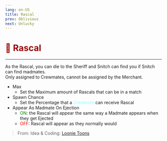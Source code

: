 ```yaml
---
lang: en-US
title: Rascal
prev: Oblivious
next: Unlucky
---
```


# <font color=#980404>👹 <b>Rascal</b></font> <Badge text="Harmful" type="tip" vertical="middle"/>
---

As the Rascal, you can die to the Sheriff and Snitch can find you if Snitch can find madmates.<br>
Only assigned to Crewmates, cannot be assigned by the Merchant.
* Max
  * Set the Maximum amount of Rascals that can be in a match
* Spawn Chance
  * Set the Percentage that a <font color=#8cffff>Crewmate</font> can receive Rascal
* Appear As Madmate On Ejection
  * <font color=green>ON</font>: the Rascal will appear the same way a Madmate appears when they get Ejected
  * <font color=red>OFF</font>: Rascal will appear as they normally would

> From: Idea & Coding: [Loonie Toons](https://github.com/Loonie-Toons)